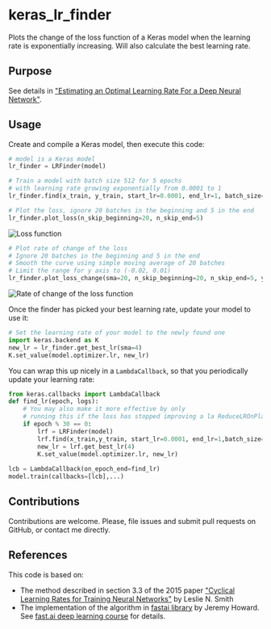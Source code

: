 # keras_lr_finder
Plots the change of the loss function of a Keras model when the learning rate is exponentially increasing.
Will also calculate the best learning rate.
## Purpose
See details in ["Estimating an Optimal Learning Rate For a Deep Neural Network"](https://towardsdatascience.com/estimating-optimal-learning-rate-for-a-deep-neural-network-ce32f2556ce0).

## Usage
Create and compile a Keras model, then execute this code:

```python
# model is a Keras model
lr_finder = LRFinder(model)

# Train a model with batch size 512 for 5 epochs
# with learning rate growing exponentially from 0.0001 to 1
lr_finder.find(x_train, y_train, start_lr=0.0001, end_lr=1, batch_size=512, epochs=5)
```

```python
# Plot the loss, ignore 20 batches in the beginning and 5 in the end
lr_finder.plot_loss(n_skip_beginning=20, n_skip_end=5)
```

![Loss function](https://cdn-images-1.medium.com/max/1600/1*HVj_4LWemjvOWv-cQO9y9g.png)

```python
# Plot rate of change of the loss
# Ignore 20 batches in the beginning and 5 in the end
# Smooth the curve using simple moving average of 20 batches
# Limit the range for y axis to (-0.02, 0.01)
lr_finder.plot_loss_change(sma=20, n_skip_beginning=20, n_skip_end=5, y_lim=(-0.01, 0.01))
```

![Rate of change of the loss function](https://cdn-images-1.medium.com/max/1600/1*87mKq_XomYyJE29l91K0dw.png)

Once the finder has picked your best learning rate, update your model to use it:
```python
# Set the learning rate of your model to the newly found one
import keras.backend as K
new_lr = lr_finder.get_best_lr(sma=4)
K.set_value(model.optimizer.lr, new_lr)
```
You can wrap this up nicely in a `LambdaCallback`, so that you periodically update your learning rate:

```python
from keras.callbacks import LambdaCallback
def find_lr(epoch, logs):
    # You may also make it more effective by only
    # running this if the loss has stopped improving a la ReduceLROnPlateau
    if epoch % 30 == 0:
        lrf = LRFinder(model)
        lrf.find(x_train,y_train, start_lr=0.0001, end_lr=1,batch_size=512,epochs=5)
        new_lr = lrf.get_best_lr(4)
        K.set_value(model.optimizer.lr, new_lr)
    
lcb = LambdaCallback(on_epoch_end=find_lr)
model.train(callbacks=[lcb],...)
```


## Contributions
Contributions are welcome. Please, file issues and submit pull requests on GitHub, or contact me directly.

## References
This code is based on:
- The method described in section 3.3 of the 2015 paper ["Cyclical Learning Rates for Training Neural Networks"](https://arxiv.org/abs/1506.01186) by Leslie N. Smith
- The implementation of the algorithm in [fastai library](https://github.com/fastai/fastai) by Jeremy Howard. See [fast.ai deep learning course](http://course.fast.ai/) for details.

